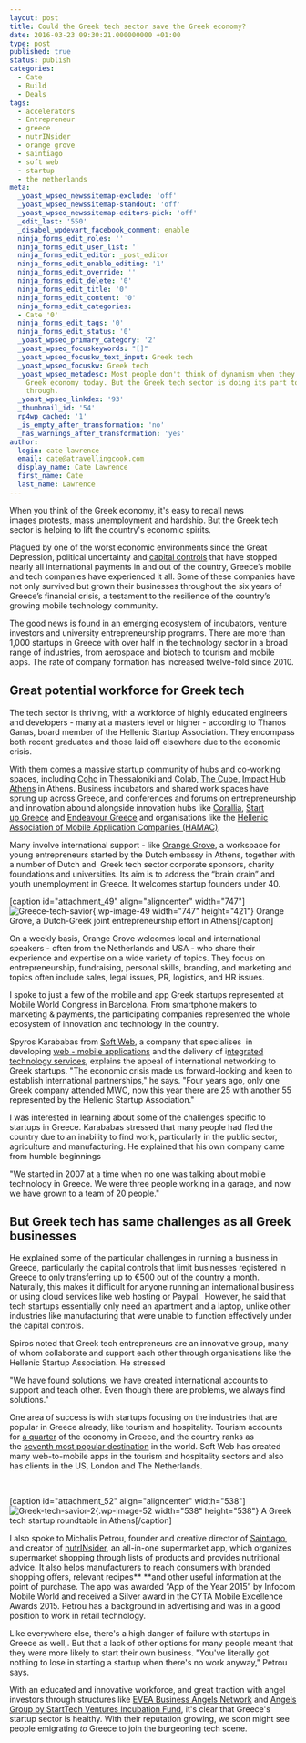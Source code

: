 ```yaml
---
layout: post
title: Could the Greek tech sector save the Greek economy?
date: 2016-03-23 09:30:21.000000000 +01:00
type: post
published: true
status: publish
categories:
  - Cate
  - Build
  - Deals
tags:
  - accelerators
  - Entrepreneur
  - greece
  - nutrINsider
  - orange grove
  - saintiago
  - soft web
  - startup
  - the netherlands
meta:
  _yoast_wpseo_newssitemap-exclude: 'off'
  _yoast_wpseo_newssitemap-standout: 'off'
  _yoast_wpseo_newssitemap-editors-pick: 'off'
  _edit_last: '550'
  _disabel_wpdevart_facebook_comment: enable
  ninja_forms_edit_roles: ''
  ninja_forms_edit_user_list: ''
  ninja_forms_edit_editor: _post_editor
  ninja_forms_edit_enable_editing: '1'
  ninja_forms_edit_override: ''
  ninja_forms_edit_delete: '0'
  ninja_forms_edit_title: '0'
  ninja_forms_edit_content: '0'
  ninja_forms_edit_categories:
  - Cate '0'
  ninja_forms_edit_tags: '0'
  ninja_forms_edit_status: '0'
  _yoast_wpseo_primary_category: '2'
  _yoast_wpseo_focuskeywords: "[]"
  _yoast_wpseo_focuskw_text_input: Greek tech
  _yoast_wpseo_focuskw: Greek tech
  _yoast_wpseo_metadesc: Most people don't think of dynamism when they think of the
    Greek economy today. But the Greek tech sector is doing its part to pull the country
    through.
  _yoast_wpseo_linkdex: '93'
  _thumbnail_id: '54'
  rp4wp_cached: '1'
  _is_empty_after_transformation: 'no'
  _has_warnings_after_transformation: 'yes'
author:
  login: cate-lawrence
  email: cate@atravellingcook.com
  display_name: Cate Lawrence
  first_name: Cate
  last_name: Lawrence
---
```

When you think of the Greek economy, it's easy to recall news
images protests, mass unemployment and hardship. But the Greek tech
sector is helping to lift the country's economic spirits.

Plagued by one of the worst economic environments since the Great
Depression, political uncertainty and [capital
controls](http://www.economist.com/news/europe/21664223-modern-society-can-function-without-known-comforts-and-conveniences-life-under-capital-controls) that
have stopped nearly all international payments in and out of the
country, Greece’s mobile and tech companies have experienced it all.
Some of these companies have not only survived but grown their
businesses throughout the six years of Greece’s financial crisis, a
testament to the resilience of the country’s growing mobile technology
community.

The good news is found in an emerging ecosystem of incubators, venture
investors and university entrepreneurship programs. There are more than
1,000 startups in Greece with over half in the technology sector in a
broad range of industries, from aerospace and biotech to tourism and
mobile apps. The rate of company formation has increased twelve-fold
since 2010.

Great potential workforce for Greek tech
----------------------------------------

The tech sector is thriving, with a workforce of highly educated
engineers and developers - many at a masters level or higher - according
to Thanos Ganas, board member of the Hellenic Startup Association. They
encompass both recent graduates and those laid off elsewhere due to the
economic crisis.

With them comes a massive startup community of hubs and co-working
spaces, including [Coho](http://www.coho.gr/home/en/) in Thessaloniki
and Colab, [The Cube](http://thecube.gr/), [Impact Hub
Athens](http://athens.impacthub.net/en/) in Athens. Business incubators
and shared work spaces have sprung up across Greece, and conferences and
forums on entrepreneurship and innovation abound alongside innovation
hubs like [Corallia](http://www.corallia.org/en/), [Start
up Greece](http://www.startupgreece.gov.gr/) and [Endeavour
Greece](http://endeavor.org.gr/) and organisations like the [Hellenic
Association of Mobile Application Companies
(HAMAC)](http://www.sekee.gr/default.aspx?lang=el-GR&page=1).

Many involve international support - like [Orange
Grove](http://orangegrove.biz/), a workspace for young entrepreneurs
started by the Dutch embassy in Athens, together with a number of Dutch
and  Greek tech sector corporate sponsors, charity foundations and
universities. Its aim is to address the “brain drain” and youth
unemployment in Greece. It welcomes startup founders under 40.

\[caption id="attachment\_49" align="aligncenter"
width="747"\]![Greece-tech-savior](rw-import/Greece-300x169.jpg){.wp-image-49
width="747" height="421"} Orange Grove, a Dutch-Greek joint
entrepreneurship effort in Athens\[/caption\]

On a weekly basis, Orange Grove welcomes local and international
speakers - often from the Netherlands and USA - who share their
experience and expertise on a wide variety of topics. They focus on
entrepreneurship, fundraising, personal skills, branding, and marketing
and topics often include sales, legal issues, PR, logistics, and HR
issues.

I spoke to just a few of the mobile and app Greek startups represented
at Mobile World Congress in Barcelona. From smartphone makers to
marketing & payments, the participating companies represented the whole
ecosystem of innovation and technology in the country.

Spyros Karababas from [Soft Web](http://www.softweb.gr/en/), a company
that specialises  in developing [web - mobile
applications](https://play.google.com/store/apps/developer?id=SOFTWeb%20-%20Adaptive%20I.T.%20Solutions&hl=elhttp://pocketwarp.com/) and
the delivery of i[ntegrated technology
services](https://play.google.com/store/apps/developer?id=SOFTWeb%20-%20Adaptive%20I.T.%20Solutions&hl=el), explains
the appeal of international networking to Greek startups. "The economic
crisis made us forward-looking and keen to establish international
partnerships," he says. "Four years ago, only one Greek company attended
MWC, now this year there are 25 with another 55 represented by
the Hellenic Startup Association."

I was interested in learning about some of the challenges specific to
startups in Greece. Karababas stressed that many people had fled the
country due to an inability to find work, particularly in the public
sector, agriculture and manufacturing. He explained that his own company
came from humble beginnings

"We started in 2007 at a time when no one was talking about mobile
technology in Greece. We were three people working in a garage, and now
we have grown to a team of 20 people."

But Greek tech has same challenges as all Greek businesses
----------------------------------------------------------

He explained some of the particular challenges in running a business in
Greece, particularly the capital controls that limit businesses
registered in Greece to only transferring up to €500 out of the country
a month. Naturally, this makes it difficult for anyone running an
international business or using cloud services like web hosting or
Paypal.  However, he said that tech startups essentially only need an
apartment and a laptop, unlike other industries like manufacturing that
were unable to function effectively under the capital controls.

Spiros noted that Greek tech entrepreneurs are an innovative group, many
of whom collaborate and support each other through organisations like
the Hellenic Startup Association. He stressed

"We have found solutions, we have created international accounts to
support and teach other. Even though there are problems, we always find
solutions."

One area of success is with startups focusing on the industries that are
popular in Greece already, like tourism and hospitality. Tourism
accounts for [a
quarter](http://www.wsj.com/articles/can-greek-businesses-even-survive-1423615283) of
the economy in Greece, and the country ranks as the [seventh most
popular
destination](http://techcrunch.com/2015/07/13/securing-startups-will-be-yet-another-gauntlet-for-greece/) in
the world. Soft Web has created many web-to-mobile apps in the tourism
and hospitality sectors and also has clients in the US, London and The
Netherlands.

 

\[caption id="attachment\_52" align="aligncenter"
width="538"\]![Greek-tech-savior-2](rw-import/greek2.jpg){.wp-image-52
width="538" height="538"} A Greek tech startup roundtable in
Athens\[/caption\]

I also spoke to Michalis Petrou, founder and creative director
of [Saintiago](http://nutrinsider.wix.com/saintiago), and creator
of [nutrINsider](http://www.nutrinsider.gr/), an all-in-one supermarket
app, which organizes supermarket shopping through lists of products and
provides nutritional advice. It also helps manufacturers to reach
consumers with branded shopping offers, relevant recipes** **and other
useful information at the point of purchase. The app was awarded “App of
the Year 2015” by Infocom Mobile World and received a Silver award in
the CYTA Mobile Excellence Awards 2015. Petrou has a background in
advertising and was in a good position to work in retail technology.

Like everywhere else, there's a high danger of failure with startups in
Greece as well,. But that a lack of other options for many people meant
that they were more likely to start their own business. "You've
literally got nothing to lose in starting a startup when there's no work
anyway," Petrou says.

With an educated and innovative workforce, and great traction with angel
investors through structures like [EVEA Business Angels
Network](http://www.businessangelsgreece.gr/) and [Angels Group by
StartTech Ventures Incubation
Fund](http://blog.starttechventures.com/?p=934), it's clear that
Greece's startup sector is healthy. With their reputation growing, we
soon might see people emigrating *to* Greece to join the burgeoning tech
scene.

